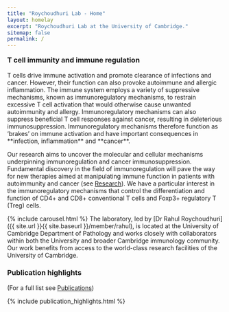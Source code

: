 ```yaml
---
title: "Roychoudhuri Lab - Home"
layout: homelay
excerpt: "Roychoudhuri Lab at the University of Cambridge."
sitemap: false
permalink: /
---
```


<h3 style="margin-top:16px">T cell immunity and immune regulation</h3> 
T cells drive immune activation and promote clearance of infections and cancer. However, their function can also provoke autoimmune and allergic inflammation. The immune system  employs a variety of suppressive mechanisms, known as immunoregulatory mechanisms, to restrain excessive T cell activation that would otherwise cause unwanted autoimmunity and allergy. Immunoregulatory mechanisms can also suppress beneficial T cell responses against cancer, resulting in deleterious immunosuppression. Immunoregulatory mechanisms therefore function as ‘brakes’ on immune activation and have important consequences in **infection, inflammation** and **cancer**.

Our research aims to uncover the molecular and cellular mechanisms underpinning immunoregulation and cancer immunosuppression. Fundamental discovery in the field of immunoregulation will pave the way for new therapies aimed at manipulating immune function in patients with autoimmunity and cancer (see [Research](research)). We have a particular interest in the immunoregulatory mechanisms that control the differentiation and function of CD4+ and CD8+ conventional T cells and Foxp3+ regulatory T (Treg) cells. 

{% include carousel.html %}
The laboratory, led by [Dr Rahul Roychoudhuri]({{ site.url }}{{ site.baseurl }}/member/rahul), is located at the University of Cambridge Department of Pathology and works closely with collaborators within both the University and broader Cambridge immunology community. Our work benefits from access to the world-class research facilities of the University of Cambridge.


### Publication highlights
(For a full list see [Publications](publications))
<div id="gridid">
{% include publication_highlights.html %}
</div>
<p> &nbsp; </p>

